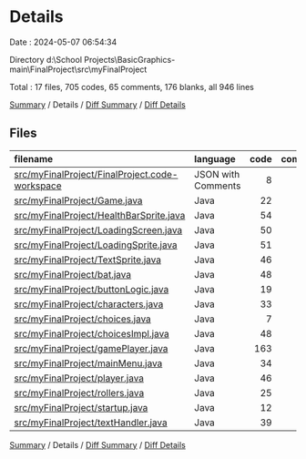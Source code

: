 # Details

Date : 2024-05-07 06:54:34

Directory d:\\School Projects\\BasicGraphics-main\\FinalProject\\src\\myFinalProject

Total : 17 files,  705 codes, 65 comments, 176 blanks, all 946 lines

[Summary](results.md) / Details / [Diff Summary](diff.md) / [Diff Details](diff-details.md)

## Files
| filename | language | code | comment | blank | total |
| :--- | :--- | ---: | ---: | ---: | ---: |
| [src/myFinalProject/FinalProject.code-workspace](/src/myFinalProject/FinalProject.code-workspace) | JSON with Comments | 8 | 0 | 0 | 8 |
| [src/myFinalProject/Game.java](/src/myFinalProject/Game.java) | Java | 22 | 10 | 10 | 42 |
| [src/myFinalProject/HealthBarSprite.java](/src/myFinalProject/HealthBarSprite.java) | Java | 54 | 0 | 6 | 60 |
| [src/myFinalProject/LoadingScreen.java](/src/myFinalProject/LoadingScreen.java) | Java | 50 | 8 | 16 | 74 |
| [src/myFinalProject/LoadingSprite.java](/src/myFinalProject/LoadingSprite.java) | Java | 51 | 0 | 7 | 58 |
| [src/myFinalProject/TextSprite.java](/src/myFinalProject/TextSprite.java) | Java | 46 | 0 | 9 | 55 |
| [src/myFinalProject/bat.java](/src/myFinalProject/bat.java) | Java | 48 | 3 | 16 | 67 |
| [src/myFinalProject/buttonLogic.java](/src/myFinalProject/buttonLogic.java) | Java | 19 | 0 | 3 | 22 |
| [src/myFinalProject/characters.java](/src/myFinalProject/characters.java) | Java | 33 | 10 | 6 | 49 |
| [src/myFinalProject/choices.java](/src/myFinalProject/choices.java) | Java | 7 | 8 | 3 | 18 |
| [src/myFinalProject/choicesImpl.java](/src/myFinalProject/choicesImpl.java) | Java | 48 | 12 | 15 | 75 |
| [src/myFinalProject/gamePlayer.java](/src/myFinalProject/gamePlayer.java) | Java | 163 | 0 | 33 | 196 |
| [src/myFinalProject/mainMenu.java](/src/myFinalProject/mainMenu.java) | Java | 34 | 1 | 10 | 45 |
| [src/myFinalProject/player.java](/src/myFinalProject/player.java) | Java | 46 | 3 | 13 | 62 |
| [src/myFinalProject/rollers.java](/src/myFinalProject/rollers.java) | Java | 25 | 9 | 8 | 42 |
| [src/myFinalProject/startup.java](/src/myFinalProject/startup.java) | Java | 12 | 1 | 16 | 29 |
| [src/myFinalProject/textHandler.java](/src/myFinalProject/textHandler.java) | Java | 39 | 0 | 5 | 44 |

[Summary](results.md) / Details / [Diff Summary](diff.md) / [Diff Details](diff-details.md)